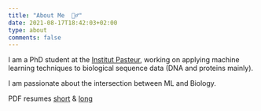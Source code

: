```yaml
---
title: "About Me  🙋‍♂️"
date: 2021-08-17T18:42:03+02:00
type: about
comments: false
---
```


I am a PhD student at the [Institut Pasteur](https://research.pasteur.fr/en/), working on applying machine learning techniques to biological sequence data (DNA and proteins mainly).

I am passionate about the intersection between ML and Biology.

PDF resumes [short](/files/resume.pdf) & [long](/files/resume-long.pdf)
